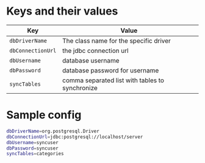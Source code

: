 Keys and their values
=====================
| Key               | Value                                           |
|-------------------|-------------------------------------------------|
| `dbDriverName`    | The class name for the specific driver          |
| `dbConnectionUrl` | the jdbc connection url                         |
| `dbUsername`      | database username                               | 
| `dbPassword`      | database password for username                  | 
| `syncTables`      | comma separated list with tables to synchronize | 

Sample config
=============
```bash
dbDriverName=org.postgresql.Driver
dbConnectionUrl=jdbc:postgresql://localhost/server
dbUsername=syncuser
dbPassword=syncuser
syncTables=categories
```
